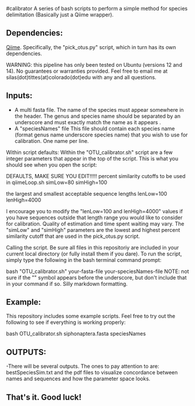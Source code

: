 #calibrator
A series of bash scripts to perform a simple method for species delimitation (Basically just a Qiime wrapper). 

Dependencies:
---
[Qiime](http://qiime.org/). Specifically, the "pick\_otus.py" script, which in turn has its own dependencies.

WARNING: this pipeline has only been tested on Ubuntu (versions 12 and 14). No guarantees or warranties provided. Feel free to email me at silas(dot)tittes(at)colorado(dot)edu with any and all questions.

Inputs:
---
- A multi fasta file.
The name of the species must appear somewhere in the header. The genus and species name should be separated by an underscore and must exactly match the name as it appears .
- A "speciesNames" file
This file should contain each species name (format genus name underscore species name) that you wish to use for calibration. One name per line. 

Within script defaults:
Within the "OTU\_calibrator.sh" script are a few integer parameters that appear in the top of the script. This is what you should see when you open the script:



DEFAULTS, MAKE SURE YOU EDIT!!!!!
percent similarity cutoffs to be used in qiimeLoop.sh
simLow=80
simHigh=100

the largest and smallest acceptable sequence lengths
lenLow=100
lenHigh=4000


I encourage you to modify the "lenLow=100 and lenHigh=4000" values if you have sequences outside that length range you would like to consider for calibration. Quality of estimation and time spent waiting may vary. The "simLow" and "simHigh" parameters are the lowest and highest percent similarity cutoff that are used in the pick\_otus.py script.

Calling the script. Be sure all files in this repositoriy are included in your current local directory (or fully install them if you dare). To run the script, simply type the following in the bash terminal command prompt:

bash "OTU\_calibrator.sh" your-fasta-file your-speciesNames-file
NOTE: not sure if the "\" symbol appears before the underscore, but don't include that in your command if so. Silly markdown formatting.

Example: 
---
This repository includes some example scripts. Feel free to try out the following to see if everything is working properly:

bash OTU\_calibrator.sh siphonaptera.fasta speciesNames


OUTPUTS:
---
-There will be several outputs.
The ones to pay attention to are:
bestSpeciesSim.txt
and the pdf files to visualize concordance between names and sequences and how the parameter space looks.

That's it. Good luck!
---  
